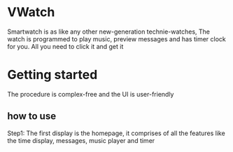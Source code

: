 # VWatch
  Smartwatch is as like any other new-generation technie-watches, The watch is programmed to play music, preview messages and has timer clock for you. All you need to click it and get it 
  
 # Getting started
   The procedure is complex-free and the UI is user-friendly
 ## how to use
   
Step1: The first display is the homepage, it comprises of all the features like the time display, messages, music player and timer

